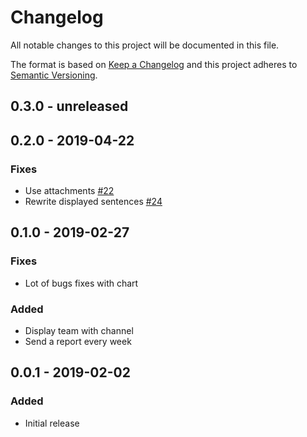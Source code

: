 # Changelog
All notable changes to this project will be documented in this file.

The format is based on [Keep a Changelog](http://keepachangelog.com/en/1.0.0/)
and this project adheres to [Semantic Versioning](http://semver.org/spec/v2.0.0.html).

## 0.3.0 - unreleased

## 0.2.0 - 2019-04-22
### Fixes
- Use attachments [#22](https://github.com/manland/mattermost-plugin-analytics/issues/22)
- Rewrite displayed sentences [#24](https://github.com/manland/mattermost-plugin-analytics/issues/24)

## 0.1.0 - 2019-02-27
### Fixes
- Lot of bugs fixes with chart
### Added
- Display team with channel
- Send a report every week

## 0.0.1 - 2019-02-02
### Added
- Initial release
